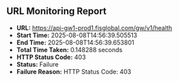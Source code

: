 ## URL Monitoring Report

- **URL:** https://api-gw1-prod1.fisglobal.com/gw/v1/health
- **Start Time:** 2025-08-08T14:56:39.505513
- **End Time:** 2025-08-08T14:56:39.653801
- **Total Time Taken:** 0.148288 seconds
- **HTTP Status Code:** 403
- **Status:** Failure
- **Failure Reason:** HTTP Status Code: 403
